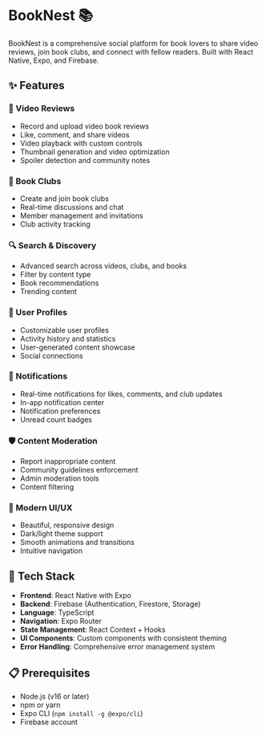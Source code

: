 # BookNest 📚

BookNest is a comprehensive social platform for book lovers to share video reviews, join book clubs, and connect with fellow readers. Built with React Native, Expo, and Firebase.

## ✨ Features

### 🎥 Video Reviews
- Record and upload video book reviews
- Like, comment, and share videos
- Video playback with custom controls
- Thumbnail generation and video optimization
- Spoiler detection and community notes

### 📖 Book Clubs
- Create and join book clubs
- Real-time discussions and chat
- Member management and invitations
- Club activity tracking

### 🔍 Search & Discovery
- Advanced search across videos, clubs, and books
- Filter by content type
- Book recommendations
- Trending content

### 👤 User Profiles
- Customizable user profiles
- Activity history and statistics
- User-generated content showcase
- Social connections

### 🔔 Notifications
- Real-time notifications for likes, comments, and club updates
- In-app notification center
- Notification preferences
- Unread count badges

### 🛡️ Content Moderation
- Report inappropriate content
- Community guidelines enforcement
- Admin moderation tools
- Content filtering

### 📱 Modern UI/UX
- Beautiful, responsive design
- Dark/light theme support
- Smooth animations and transitions
- Intuitive navigation

## 🚀 Tech Stack

- **Frontend**: React Native with Expo
- **Backend**: Firebase (Authentication, Firestore, Storage)
- **Language**: TypeScript
- **Navigation**: Expo Router
- **State Management**: React Context + Hooks
- **UI Components**: Custom components with consistent theming
- **Error Handling**: Comprehensive error management system

## 📋 Prerequisites

- Node.js (v16 or later)
- npm or yarn
- Expo CLI (`npm install -g @expo/cli`)
- Firebase account
